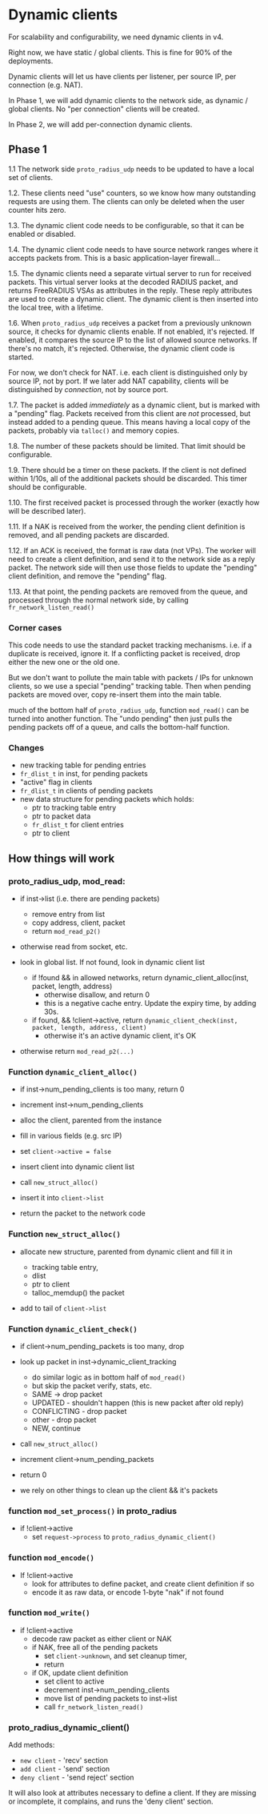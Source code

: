 #  Dynamic clients

For scalability and configurability, we need dynamic clients in v4.

Right now, we have static / global clients.  This is fine for 90% of the deployments.

Dynamic clients will let us have clients per listener, per source IP,
per connection (e.g. NAT).

In Phase 1, we will add dynamic clients to the network side, as
dynamic / global clients.  No "per connection" clients will be
created.

In Phase 2, we will add per-connection dynamic clients.

## Phase 1

1.1 The network side `proto_radius_udp` needs to be updated to have a
local set of clients.

1.2. These clients need "use" counters, so we know how many outstanding
requests are using them.  The clients can only be deleted when the
user counter hits zero.

1.3. The dynamic client code needs to be configurable, so that it can be
enabled or disabled.

1.4. The dynamic client code needs to have source network ranges where it
accepts packets from.  This is a basic application-layer firewall...

1.5. The dynamic clients need a separate virtual server to run for received
packets.  This virtual server looks at the decoded RADIUS packet, and
returns FreeRADIUS VSAs as attributes in the reply.  These reply
attributes are used to create a dynamic client.  The dynamic client is
then inserted into the local tree, with a lifetime.

1.6. When `proto_radius_udp` receives a packet from a previously unknown
source, it checks for dynamic clients enable.  If not enabled, it's
rejected.  If enabled, it compares the source IP to the list of
allowed source networks.  If there's no match, it's rejected.
Otherwise, the dynamic client code is started.

For now, we don't check for NAT.  i.e. each client is distinguished
only by source IP, not by port.  If we later add NAT capability,
clients will be distinguished by *connection*, not by source port.

1.7. The packet is added *immediately* as a dynamic client, but is marked
with a "pending" flag.  Packets received from this client are *not*
processed, but instead added to a pending queue.  This means having a
local copy of the packets, probably via `talloc()` and memory copies.

1.8. The number of these packets should be limited.  That limit should be
configurable.

1.9. There should be a timer on these packets.  If the client is not
defined within 1/10s, all of the additional packets should be discarded.  This
timer should be configurable.

1.10. The first received packet is processed through the worker (exactly how
will be described later).

1.11. If a NAK is received from the worker, the pending client definition is
removed, and all pending packets are discarded.

1.12. If an ACK is received, the format is raw data (not VPs).  The worker
will need to create a client definition, and send it to the network
side as a reply packet.  The network side will then use those fields
to update the "pending" client definition, and remove the "pending"
flag.

1.13. At that point, the pending packets are removed from the queue, and
processed through the normal network side, by calling `fr_network_listen_read()`

### Corner cases

This code needs to use the standard packet tracking mechanisms.
i.e. if a duplicate is received, ignore it.  If a conflicting packet
is received, drop either the new one or the old one.

But we don't want to pollute the main table with packets / IPs for
unknown clients, so we use a special "pending" tracking table.  Then
when pending packets are moved over, copy re-insert them into the main
table.

much of the bottom half of `proto_radius_udp`, function `mod_read()`
can be turned into another function.  The "undo pending" then just
pulls the pending packets off of a queue, and calls the bottom-half
function.

### Changes

* new tracking table for pending entries
* `fr_dlist_t` in inst, for pending packets
* "active" flag in clients
* `fr_dlist_t` in clients of pending packets
* new data structure for pending packets which holds:
  * ptr to tracking table entry
  * ptr to packet data
  * `fr_dlist_t` for client entries
  * ptr to client

## How things will work

### proto_radius_udp, mod_read:

* if inst->list (i.e. there are pending packets)
  * remove entry from list
  * copy address, client, packet
  * return `mod_read_p2()`

* otherwise read from socket, etc.

* look in global list.  If not found, look in dynamic client list
  * if !found && in allowed networks, return dynamic_client_alloc(inst, packet, length, address)
    * otherwise disallow, and return 0
    * this is a negative cache entry.  Update the expiry time, by adding 30s.
  * if found, && !client->active, return `dynamic_client_check(inst, packet, length, address, client)`
    * otherwise it's an active dynamic client, it's OK

* otherwise return `mod_read_p2(...)`

### Function `dynamic_client_alloc()`

* if inst->num_pending_clients is too many, return 0

* increment inst->num_pending_clients

* alloc the client, parented from the instance
* fill in various fields (e.g. src IP)
* set `client->active = false`
* insert client into dynamic client list
* call `new_struct_alloc()`
* insert it into `client->list`
* return the packet to the network code


### Function `new_struct_alloc()`

* allocate new structure, parented from dynamic client and fill it in
  * tracking table entry,
  * dlist
  * ptr to client
  * talloc_memdup() the packet

 * add to tail of `client->list`


### Function `dynamic_client_check()`

* if client->num_pending_packets is too many, drop
* look up packet in inst->dynamic_client_tracking
  * do similar logic as in bottom half of `mod_read()`
  * but skip the packet verify, stats, etc.
  * SAME -> drop packet
  * UPDATED - shouldn't happen (this is new packet after old reply)
  * CONFLICTING - drop packet
  * other - drop packet
  * NEW, continue

* call `new_struct_alloc()`
* increment client->num_pending_packets

* return 0
 * we rely on other things to clean up the client && it's packets

### function `mod_set_process()` in proto_radius

* if !client->active
  * set `request->process` to `proto_radius_dynamic_client()`

### function `mod_encode()`

* If !client->active
  * look for attributes to define packet, and create client definition if so
  * encode it as raw data, or encode 1-byte "nak" if not found

### function `mod_write()`

* if !client->active
  * decode raw packet as either client or NAK
  * if NAK, free all of the pending packets
    * set `client->unknown`, and set cleanup timer,
    * return
  * if OK, update client definition
    * set client to active
    * decrement inst->num_pending_clients
    * move list of pending packets to inst->list
    * call `fr_network_listen_read()`

### proto_radius_dynamic_client()

Add methods:

* `new client` - 'recv' section
* `add client`  - 'send' section
* `deny client` - 'send reject' section

It will also look at attributes necessary to define a client.  If they are missing or incomplete, it complains, and runs the 'deny client' section.